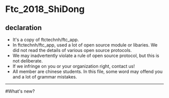 # Ftc_2018_ShiDong

## declaration
* It's a copy of ftctechnh/ftc_app.
* In ftctechnh/ftc_app, used a lot of open source module or libaries. We did not read the details of various open source protocols.
* We may inadvertently violate a rule of open source protocol, but this is not deliberate.
* If we infringe on you or your organization right, contact us!
* All member are chinese students. In this file, some word may offend you and a lot of grammar mistakes.

----------------------------------------------------------------------------------------------------------


#What's new?
